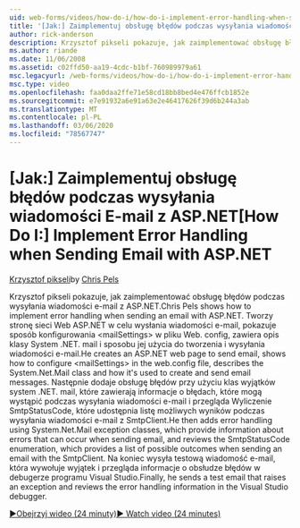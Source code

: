 ```yaml
---
uid: web-forms/videos/how-do-i/how-do-i-implement-error-handling-when-sending-email-with-aspnet
title: '[Jak:] Zaimplementuj obsługę błędów podczas wysyłania wiadomości E-mail za pomocą ASP.NET | Microsoft Docs'
author: rick-anderson
description: Krzysztof pikseli pokazuje, jak zaimplementować obsługę błędów podczas wysyłania wiadomości e-mail z ASP.NET. Tworzy stronę sieci Web ASP.NET w celu wysłania wiadomości e-mail, pokazuje sposób konfigurowania & lt...
ms.author: riande
ms.date: 11/06/2008
ms.assetid: c02ffd50-aa19-4cdc-b1bf-760989979a61
msc.legacyurl: /web-forms/videos/how-do-i/how-do-i-implement-error-handling-when-sending-email-with-aspnet
msc.type: video
ms.openlocfilehash: faa0daa2ffe71e58cd18bb8bed4e476ffcb1852e
ms.sourcegitcommit: e7e91932a6e91a63e2e46417626f39d6b244a3ab
ms.translationtype: MT
ms.contentlocale: pl-PL
ms.lasthandoff: 03/06/2020
ms.locfileid: "78567747"
---
```

# <a name="how-do-i-implement-error-handling-when-sending-email-with-aspnet"></a><span data-ttu-id="fdf43-104">[Jak:] Zaimplementuj obsługę błędów podczas wysyłania wiadomości E-mail z ASP.NET</span><span class="sxs-lookup"><span data-stu-id="fdf43-104">[How Do I:] Implement Error Handling when Sending Email with ASP.NET</span></span>

<span data-ttu-id="fdf43-105">[Krzysztof pikseli](https://twitter.com/chrispels)</span><span class="sxs-lookup"><span data-stu-id="fdf43-105">by [Chris Pels](https://twitter.com/chrispels)</span></span>

<span data-ttu-id="fdf43-106">Krzysztof pikseli pokazuje, jak zaimplementować obsługę błędów podczas wysyłania wiadomości e-mail z ASP.NET.</span><span class="sxs-lookup"><span data-stu-id="fdf43-106">Chris Pels shows how to implement error handling when sending an email with ASP.NET.</span></span> <span data-ttu-id="fdf43-107">Tworzy stronę sieci Web ASP.NET w celu wysłania wiadomości e-mail, pokazuje sposób konfigurowania &lt;mailSettings&gt; w pliku Web. config, zawiera opis klasy System .NET. mail i sposobu jej użycia do tworzenia i wysyłania wiadomości e-mail.</span><span class="sxs-lookup"><span data-stu-id="fdf43-107">He creates an ASP.NET web page to send email, shows how to configure &lt;mailSettings&gt; in the web.config file, describes the System.Net.Mail class and how it's used to create and send email messages.</span></span> <span data-ttu-id="fdf43-108">Następnie dodaje obsługę błędów przy użyciu klas wyjątków system .NET. mail, które zawierają informacje o błędach, które mogą wystąpić podczas wysyłania wiadomości e-mail i przegląda Wyliczenie SmtpStatusCode, które udostępnia listę możliwych wyników podczas wysyłania wiadomości e-mail z SmtpClient.</span><span class="sxs-lookup"><span data-stu-id="fdf43-108">He then adds error handling using System.Net.Mail exception classes, which provide information about errors that can occur when sending email, and reviews the SmtpStatusCode enumeration, which provides a list of possible outcomes when sending an email with the SmtpClient.</span></span> <span data-ttu-id="fdf43-109">Na koniec wysyła testową wiadomość e-mail, która wywołuje wyjątek i przegląda informacje o obsłudze błędów w debugerze programu Visual Studio.</span><span class="sxs-lookup"><span data-stu-id="fdf43-109">Finally, he sends a test email that raises an exception and reviews the error handling information in the Visual Studio debugger.</span></span>

[<span data-ttu-id="fdf43-110">&#9654;Obejrzyj wideo (24 minuty)</span><span class="sxs-lookup"><span data-stu-id="fdf43-110">&#9654; Watch video (24 minutes)</span></span>](https://channel9.msdn.com/Blogs/ASP-NET-Site-Videos/how-do-i-implement-error-handling-when-sending-email-with-aspnet)
